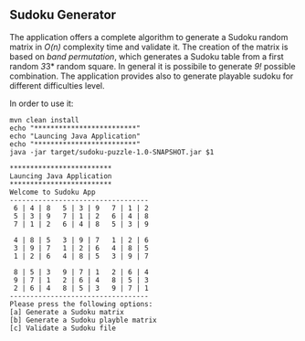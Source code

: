 **Sudoku Generator**
--------------------

The application offers a complete algorithm to generate a Sudoku random matrix in *O(n)* complexity time and validate it. 
The creation of the matrix is based on *band permutation*, which generates a Sudoku table from a first random *3*3* random square. 
In general it is possibile to generate *9!* possible combination. 
The application provides also to generate playable sudoku for different difficulties level.

In order to use it:

```
mvn clean install
echo "*************************"
echo "Launcing Java Application"
echo "*************************"
java -jar target/sudoku-puzzle-1.0-SNAPSHOT.jar $1 

*************************
Launcing Java Application
*************************
Welcome to Sudoku App
----------------------------------
 6 | 4 | 8   5 | 3 | 9   7 | 1 | 2  
 5 | 3 | 9   7 | 1 | 2   6 | 4 | 8  
 7 | 1 | 2   6 | 4 | 8   5 | 3 | 9  

 4 | 8 | 5   3 | 9 | 7   1 | 2 | 6  
 3 | 9 | 7   1 | 2 | 6   4 | 8 | 5  
 1 | 2 | 6   4 | 8 | 5   3 | 9 | 7  

 8 | 5 | 3   9 | 7 | 1   2 | 6 | 4  
 9 | 7 | 1   2 | 6 | 4   8 | 5 | 3  
 2 | 6 | 4   8 | 5 | 3   9 | 7 | 1  
----------------------------------
Please press the following options:
[a] Generate a Sudoku matrix 
[b] Generate a Sudoku playble matrix
[c] Validate a Sudoku file
```
